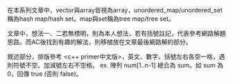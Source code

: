 在本系列文章中，vector與array皆視為array，unordered_map/unordered_set稱為hash map/hash set。map與set稱為tree map/tree set。

文章中，想法一、二若無標明，則為本人想法，若有括號註記，代表參考網路解題思路。而AC後找到有趣的解法，則移植放在文章最後網路解的部分。

敘述部分，排版參考 <c++ primer中文版>，英文、數字、括號左右各空一格，遇則符號不空。加減號左右不空格。
ex. 陣列 num[1..n-1] 總合為 sum。如 sum 為 0，回傳 true (否則 false)。
